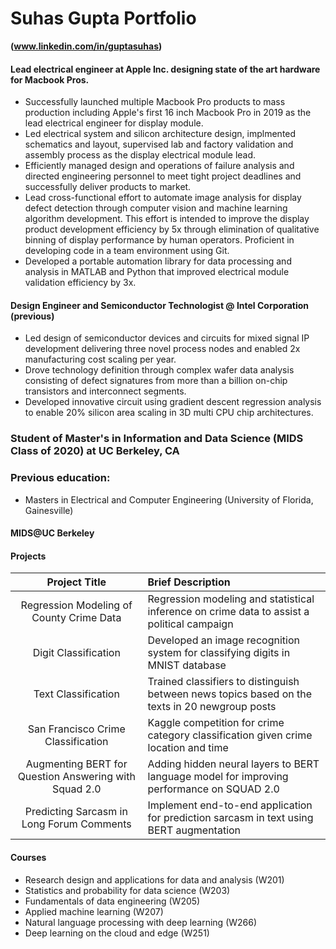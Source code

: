 # Suhas Gupta Portfolio

**(www.linkedin.com/in/guptasuhas)**

#### Lead electrical engineer at Apple Inc. designing state of the art hardware for Macbook Pros. 
  - Successfully launched multiple Macbook Pro products to mass production including Apple's first 16 inch Macbook Pro in 2019 as the lead electrical engineer for display module. 
  - Led electrical system and silicon architecture design, implmented schematics and layout, supervised lab and factory validation and assembly process as the display electrical module lead. 
  - Efficiently managed design and operations of failure analysis and directed engineering personnel to meet tight project deadlines and successfully deliver products to market.
  - Lead cross-functional effort to automate image analysis for display defect detection through
computer vision and machine learning algorithm development. This effort is intended to improve the display product development efficiency by 5x through elimination of qualitative binning of display performance by human operators. Proficient in developing code in a team environment
using Git.
  - Developed a portable automation library for data processing and analysis in MATLAB and Python
that improved electrical module validation efficiency by 3x.

#### Design Engineer and Semiconductor Technologist @ Intel Corporation (previous)
  - Led design of semiconductor devices and circuits for mixed signal IP development delivering three novel process nodes and enabled 2x manufacturing cost scaling per year.
  - Drove technology definition through complex wafer data analysis consisting of defect signatures from more than a billion on-chip transistors and interconnect segments.
  - Developed innovative circuit using gradient descent regression analysis to enable 20% silicon area scaling in 3D multi CPU chip architectures.


### Student of Master's in Information and Data Science (MIDS Class of 2020) at UC Berkeley, CA

### Previous education: 
  - Masters in Electrical and Computer Engineering (University of Florida, Gainesville)

#### MIDS@UC Berkeley

#### Projects

| Project Title |  Brief Description  |
|:----------:|:----------|
| Regression Modeling of County Crime Data |  Regression modeling and statistical inference on crime data to assist a political campaign|
| Digit Classification |  Developed an image recognition system for classifying digits in MNIST database |
| Text Classification |  Trained classifiers to distinguish between news topics based on the texts in 20 newgroup posts |
| San Francisco Crime Classification |  Kaggle competition for crime category classification given crime location and time |
| Augmenting BERT for Question Answering with Squad 2.0 |  Adding hidden neural layers to BERT language model for improving performance on SQUAD 2.0 |
| Predicting Sarcasm in Long Forum Comments |  Implement end-to-end application for prediction sarcasm in text using BERT augmentation |

#### Courses
  - Research design and applications for data and analysis (W201)
  - Statistics and probability for data science (W203)
  - Fundamentals of data engineering (W205)
  - Applied machine learning (W207)
  - Natural language processing with deep learning (W266)
  - Deep learning on the cloud and edge (W251)
